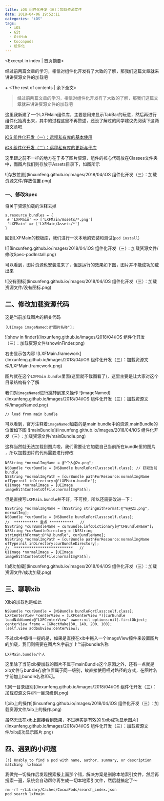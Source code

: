 ```yaml
---
title: iOS 组件化开发（三）：加载资源文件
date: 2018-04-06 19:52:11
categories: "iOS"
tags:
  - iOS
  - Git
  - GitHub
  - Cocoapods
  - 组件化
---
```


<Excerpt in index | 首页摘要> 

经过前两篇文章的学习，相信对组件化开发有了大致的了解，那我们这篇文章就来讲讲资源文件的加载吧

+<!-- more -->
<The rest of contents | 余下全文>


> 经过前两篇文章的学习，相信对组件化开发有了大致的了解，那我们这篇文章就来讲讲资源文件的加载吧

这里我新建了一个LXFMain组件库，主要是用来显示TabBar的玩意，然后再进行组件化抽离出来，其中的过程这里不再赘述，还没了解过的同学建议先阅读下这两篇文章吧

[iOS 组件化开发（一）：远程私有库的基本使用](http://linxunfeng.top/2018/04/06/iOS-组件化开发（一）：远程私有库的基本使用/)

[iOS 组件化开发（二）：远程私有库的更新与子库](http://linxunfeng.top/2018/04/06/iOS-组件化开发（二）：远程私有库的更新与子库/)

这里跟之前不一样的地方在于多了图片资源，组件的核心代码放在Classes文件夹中，而图片我们则存放于Assets目录下，如图所示 

![存放位置](linxunfeng.github.io/images/2018/04/iOS 组件化开发（三）：加载资源文件/存放位置.png)

### 一、修改Spec
将关于资源加载的注释去掉
```
s.resource_bundles = {
 # 'LXFMain' => ['LXFMain/Assets/*.png']
 'LXFMain' => ['LXFMain/Assets/*']
}
```

回到LXFMain的模板库，我们进行一次本地的安装和测试(`pod install`)

![](linxunfeng.github.io/images/2018/04/iOS 组件化开发（三）：加载资源文件/修改Spec-podInstall.png)

可以看到，图片资源也安装进来了，但是运行的效果如下图，图片并不能成功加载出来

![没有图标](linxunfeng.github.io/images/2018/04/iOS 组件化开发（三）：加载资源文件/没有图标.png)

## 二、修改加载资源代码
这是当前加载图片的相关代码
```
[UIImage imageNamed:@"图片名称"];
```

![show in finder](linxunfeng.github.io/images/2018/04/iOS 组件化开发（三）：加载资源文件/showInFinder.png)

右击显示包内容
![LXFMain.framework](linxunfeng.github.io/images/2018/04/iOS 组件化开发（三）：加载资源文件/LXFMain.framework.png)

图片就在这个`LXFMain.bundle`里面(这里就不截图看了)，这里主要是让大家对这个目录结构有个了解

我们对`imageNamed`进行跳转到定义操作
![imageNamed](linxunfeng.github.io/images/2018/04/iOS 组件化开发（三）：加载资源文件/imageNamed.png)

```
// load from main bundle
```
可以看到，官方注释着`imageNamed`加载的是main bundle中的资源,mainBundle的位置如下图
![mainBundle](linxunfeng.github.io/images/2018/04/iOS 组件化开发（三）：加载资源文件/mainBundle.png)

这样当然就无法加载到图片啦，我们需要让它加载自己当前所在bundle里的图片 ，所以加载图片的代码需要进行修改
```objc
NSString *normalImgName = @"个人@2x.png";
NSBundle *curBundle = [NSBundle bundleForClass:self.class]; // 获取当前bundle
NSString *normalImgPath = [curBundle pathForResource:normalImgName ofType:nil inDirectory:@"LXFMain.bundle"];
UIImage *normalImage = [UIImage imageWithContentsOfFile:normalImgPath];
```

但是直接写`LXFMain.bundle`并不好，不可控，所以还需要改进一下：
```
NSString *normalImgName = [NSString stringWithFormat:@"%@@2x.png", normalImg];
NSBundle *curBundle = [NSBundle bundleForClass:self.class];
//  *********** 重点 ***********   //
NSString *curBundleName = curBundle.infoDictionary[@"CFBundleName"];
NSString *curBundleDirectory = [NSString stringWithFormat:@"%@.bundle", curBundleName];
NSString *normalImgPath = [curBundle pathForResource:normalImgName ofType:nil inDirectory:curBundleDirectory];
//  ***************************   //
UIImage *normalImage = [UIImage imageWithContentsOfFile:normalImgPath];
```

![成功加载](linxunfeng.github.io/images/2018/04/iOS 组件化开发（三）：加载资源文件/成功加载.png)

## 三、聊聊xib
Xib的加载也是如此
```
NSBundle *curBundle = [NSBundle bundleForClass:self.class];
LXFCenterView *centerView = (LXFCenterView *)[curBundle loadNibNamed:@"LXFCenterView" owner:nil options:nil].firstObject;
centerView.frame = CGRectMake(30, 140, 200, 100);
[self.view addSubview:centerView];
```
不过xib中值得一提的是，如果是直接在xib中拖入一个imageView控件来设置图片的加载，我们则需要在图片名字前加上当前bundle名称
```
LXFMain.bundle/个人
```

这里除了当前xib要加载的图片不属于mainBundle这个原因之外，还有一点就是xib文件与bundle存放位置属于同一级别，故直接使用相对路径的方式，在图片名字前加上bundle名称即可。


![同一目录级别](linxunfeng.github.io/images/2018/04/iOS 组件化开发（三）：加载资源文件/同一目录级别.png)


![xib上的操作](linxunfeng.github.io/images/2018/04/iOS 组件化开发（三）：加载资源文件/xib上的操作.png)

虽然无法在xib上直接看到效果，不过确实是有效的
![xib成功显示图片](linxunfeng.github.io/images/2018/04/iOS 组件化开发（三）：加载资源文件/xib成功显示图片.png)

## 四、遇到的小问题
```
[!] Unable to find a pod with name, author, summary, or description matching `lxfmain`
```
我做完一切操作后发现搜索报上面那个错，解决方案是删除本地索引文件，然后再搜索一遍，系统会自动帮你再生成一切本地索引文件，然后就搞定了～
```
rm -rf ~/Library/Caches/CocoaPods/search_index.json 
pod search lxfmain
```

